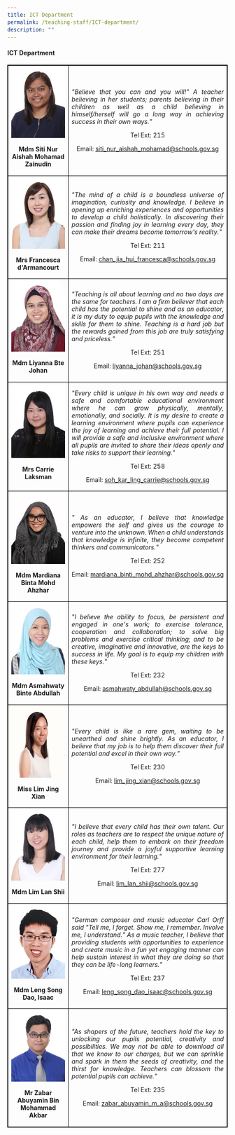 ```yaml
---
title: ICT Department
permalink: /teaching-staff/ICT-department/
description: ""
---
```

<h4><strong>ICT Department</strong></h4>
<table style="border-collapse: collapse; width: 100%; border:1px solid black;">
<tbody>
<tr>
<td style="width: 33.3333%; text-align: center; border:1px solid black;">
<img style="width:100%;" src="/images/cha5.jpg">
<p><strong>Mdm Siti Nur Aishah Mohamad Zainudin</strong></p>
</td>
<td style="width: 50%; text-align: justify; border:1px solid black;">
<p><em>"Believe that you can and you will!" A teacher believing in her students; parents believing in their children as well as a child believing in himself/herself will go a long way in achieving success in their own ways."</em></p>
<p style="width: 100%; text-align: center;">Tel Ext: 215</p>
<p style="width: 100%; text-align: center;">Email:&nbsp;<a href="mailto:siti_nur_aishah_mohamad@schools.gov.sg">siti_nur_aishah_mohamad@schools.gov.sg</a></p>
</td>
</tr>
<tr>
<td style="width: 33.3333%; text-align: center; border:1px solid black;">
<img style="width:100%;" src="/images/smd3.jpg">
<p><strong>Mrs Francesca d'Armancourt</strong></p>
</td>
<td style="width: 50%; text-align: justify; border:1px solid black;">
<p><em>"The mind of a child is a boundless universe of imagination, curiosity and knowledge. I believe in opening up enriching experiences and opportunities to develop a child holistically. In discovering their passion and finding joy in learning every day, they can make their dreams become tomorrow's reality."</em></p>
<p style="width: 100%; text-align: center;">Tel Ext: 211</p>
<p style="width: 100%; text-align: center;">Email:&nbsp;<a href="mailto:chan_jia_hui_francesca@schools.gov.sg">chan_jia_hui_francesca@schools.gov.sg</a></p>
</td>
</tr>
<tr>
<td style="width: 33.3333%; text-align: center; border:1px solid black;">
<img style="width:100%;" src="/images/eng2.jpg">
<p><strong>Mdm Liyanna Bte Johan</strong></p>
</td>
<td style="width: 50%; text-align: justify; border:1px solid black;">
<p><em>"Teaching is all about learning and no two days are the same for teachers. I am a firm believer that each child has the potential to shine and as an educator, it is my duty to equip pupils with the knowledge and skills for them to shine. Teaching is a hard job but the rewards gained from this job are truly satisfying and priceless."</em></p>
<p style="width: 100%; text-align: center;">Tel Ext: 251</p>
<p style="width: 100%; text-align: center;">Email:&nbsp;<a href="mailto:liyanna_johan@schools.gov.sg">liyanna_johan@schools.gov.sg</a></p>
</td>
</tr>
<tr>
<td style="width: 33.3333%; text-align: center; border:1px solid black;">
<img style="width:100%;" src="/images/sci8.jpg">
<p><strong>Mrs Carrie Laksman</strong></p>
</td>
<td style="width: 50%; text-align: justify; border:1px solid black;">
<p><em>"Every child is unique in his own way and needs a safe and comfortable educational environment where he can grow physically, mentally, emotionally, and socially. It is my desire to create a learning environment where pupils can experience the joy of learning and achieve their full potential. I will provide a safe and inclusive environment where all pupils are invited to share their ideas openly and take risks to support their learning."</em></p>
<p style="width: 100%; text-align: center;">Tel Ext: 258</p>
<p style="width: 100%; text-align: center;">Email:&nbsp;<a href="mailto:soh_kar_ling_carrie@schools.gov.sg">soh_kar_ling_carrie@schools.gov.sg</a></p>
</td>
</tr>
<tr>
<td style="width: 33.3333%; text-align: center; border:1px solid black;">
<img style="width:100%;" src="/images/mtl19.jpg">
<p><strong>Mdm Mardiana Binta Mohd Ahzhar</strong></p>
</td>
<td style="width: 50%; text-align: justify; border:1px solid black;">
<p><em>" As an educator, I believe that knowledge empowers the self and gives us the courage to venture into the unknown. When a child understands that knowledge is infinite, they become competent thinkers and communicators."</em></p>
<p style="width: 100%; text-align: center;">Tel Ext: 252</p>
<p style="width: 100%; text-align: center;">Email:&nbsp;<a href="mailto:mardiana_binti_mohd_ahzhar@schools.gov.sg">mardiana_binti_mohd_ahzhar@schools.gov.sg</a></p>
</td>
</tr>
<tr>
<td style="width: 33.3333%; text-align: center; border:1px solid black;">
<img style="width:100%;" src="/images/ma3.jpg">
<p><strong>Mdm Asmahwaty Binte Abdullah</strong></p>
</td>
<td style="width: 50%; text-align: justify; border:1px solid black;">
<p><em>"I believe the ability to focus, be persistent and engaged in one's work; to exercise tolerance, cooperation and collaboration; to solve big problems and exercise critical thinking; and to be creative, imaginative and innovative, are the keys to success in life. My goal is to equip my children with these keys."</em></p>
<p style="width: 100%; text-align: center;">Tel Ext: 232</p>
<p style="width: 100%; text-align: center;">Email:&nbsp;<a href="mailto:asmahwaty_abdullah@schools.gov.sg">asmahwaty_abdullah@schools.gov.sg</a></p>
</td>
</tr>
<tr>
<td style="width: 33.3333%; text-align: center; border:1px solid black;">
<img style="width:100%;" src="/images/mtl5.jpg">
<p><strong>Miss Lim Jing Xian</strong></p>
</td>
<td style="width: 50%; text-align: justify; border:1px solid black;">
<p><em>"Every child is like a rare gem, waiting to be unearthed and shine brightly. As an educator, I believe that my job is to help them discover their full potential and excel in their own way."</em></p>
<p style="width: 100%; text-align: center;">Tel Ext: 230</p>
<p style="width: 100%; text-align: center;">Email:&nbsp;<a href="mailto:lim_jing_xian@schools.gov.sg">lim_jing_xian@schools.gov.sg</a></p>
</td>
</tr>
<tr>
<td style="width: 33.3333%; text-align: center; border:1px solid black;">
<img style="width:100%;" src="/images/mtl9.jpg">
<p><strong>Mdm Lim Lan Shii</strong></p>
</td>
<td style="width: 50%; text-align: justify; border:1px solid black;">
<p><em>"I believe that every child has their own talent. Our roles as teachers are to respect the unique nature of each child, help them to embark on their freedom journey and provide a joyful supportive learning environment for their learning."</em></p>
<p style="width: 100%; text-align: center;">Tel Ext: 277</p>
<p style="width: 100%; text-align: center;">Email:&nbsp;<a href="mailto:lim_lan_shii@schools.gov.sg">lim_lan_shii@schools.gov.sg</a></p>
</td>
</tr>
<tr>
<td style="width: 33.3333%; text-align: center; border:1px solid black;">
<img style="width:100%;" src="/images/pam10.jpg">
<p><strong>Mdm Leng Song Dao, Isaac</strong></p>
</td>
<td style="width: 50%; text-align: justify; border:1px solid black;">
<p><em>"German composer and music educator Carl Orff said "Tell me, I forget. Show me, I remember. Involve me, I understand." As a music teacher, I believe that providing students with opportunities to experience and create music in a fun yet engaging manner can help sustain interest in what they are doing so that they can be life-long learners."</em></p>
<p style="width: 100%; text-align: center;">Tel Ext: 237</p>
<p style="width: 100%; text-align: center;">Email:&nbsp;<a href="mailto:leng_song_dao_isaac@schools.gov.sg">leng_song_dao_isaac@schools.gov.sg</a></p>
</td>
</tr>
<tr>
<td style="width: 33.3333%; text-align: center; border:1px solid black;">
<img style="width:100%;" src="/images/pam3.jpg">
<p><strong>Mr Zabar Abuyamin Bin Mohammad Akbar</strong></p>
</td>
<td style="width: 50%; text-align: justify; border:1px solid black;">
<p><em>"As shapers of the future, teachers hold the key to unlocking our pupils potential, creativity and possibilities. We may not be able to download all that we know to our charges, but we can sprinkle and spark in them the seeds of creativity, and the thirst for knowledge. Teachers can blossom the potential pupils can achieve."</em></p>
<p style="width: 100%; text-align: center;">Tel Ext: 235</p>
<p style="width: 100%; text-align: center;">Email:&nbsp;<a href="mailto:zabar_abuyamin_m_a@schools.gov.sg">zabar_abuyamin_m_a@schools.gov.sg</a></p>
</td>
</tr>
</tbody>
</table>	     